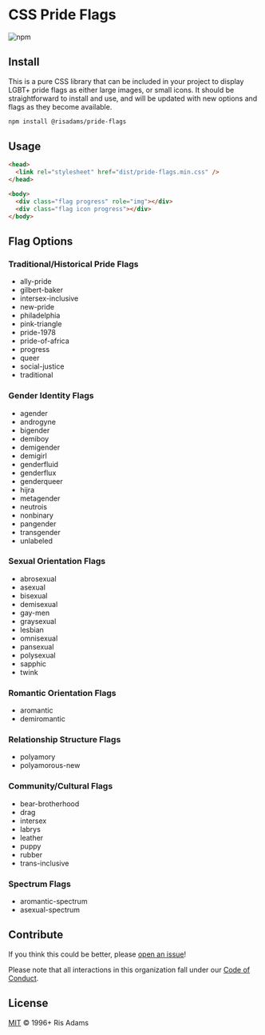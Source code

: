 # CSS Pride Flags

![npm](https://img.shields.io/npm/v/@risadams/pride-flags)

## Install

This is a pure CSS library that can be included in your project to display LGBT+ pride flags as either large images, or small icons. It should be straightforward to install and use, and will be updated with new options and flags as they become available.

```sh
npm install @risadams/pride-flags
```

## Usage

```html
<head>
  <link rel="stylesheet" href="dist/pride-flags.min.css" />
</head>

<body>
  <div class="flag progress" role="img"></div>
  <div class="flag icon progress"></div>
</body>
```

## Flag Options

### Traditional/Historical Pride Flags

- ally-pride
- gilbert-baker
- intersex-inclusive
- new-pride
- philadelphia
- pink-triangle
- pride-1978
- pride-of-africa
- progress
- queer
- social-justice
- traditional

### Gender Identity Flags

- agender
- androgyne
- bigender
- demiboy
- demigender
- demigirl
- genderfluid
- genderflux
- genderqueer
- hijra
- metagender
- neutrois
- nonbinary
- pangender
- transgender
- unlabeled

### Sexual Orientation Flags

- abrosexual
- asexual
- bisexual
- demisexual
- gay-men
- graysexual
- lesbian
- omnisexual
- pansexual
- polysexual
- sapphic
- twink

### Romantic Orientation Flags

- aromantic
- demiromantic

### Relationship Structure Flags

- polyamory
- polyamorous-new

### Community/Cultural Flags

- bear-brotherhood
- drag
- intersex
- labrys
- leather
- puppy
- rubber
- trans-inclusive

### Spectrum Flags

- aromantic-spectrum
- asexual-spectrum

## Contribute

If you think this could be better, please [open an issue](https://github.com/risadams/pride-flags/issues/new)!

Please note that all interactions in this organization fall under our [Code of Conduct](CODE_OF_CONDUCT.md).

## License

[MIT](LICENSE) © 1996+ Ris Adams
